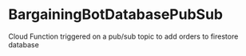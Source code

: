 # BargainingBotDatabasePubSub
Cloud Function triggered on a pub/sub topic to add orders to firestore database
